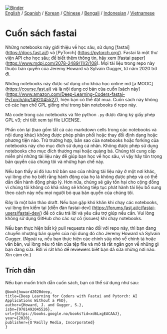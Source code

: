 [![Binder](https://mybinder.org/badge_logo.svg)](https://mybinder.org/v2/gh/fastai/fastbook/master)  
[English](./README.md) / [Spanish](./README_es.md) / [Korean](./README_ko.md) / [Chinese](./README_zh.md) / [Bengali](./README_bn.md) / [Indonesian](./README_id.md) / [Vietnamese](./README_vn.md)

# Cuốn sách fastai

Những notebooks này giới thiệu về học sâu, sử dụng [fastai] (https://docs.fast.ai/) và [PyTorch] (https://pytorch.org/). Fastai là một thư viện API cho học sâu;  để biết thêm thông tin, hãy xem [fastai paper] (https://www.mdpi.com/2078-2489/11/2/108). Mọi tài liệu trong repo này thuộc bản quyền của Jeremy Howard và Sylvain Gugger, từ năm 2020 trở đi.

Những notebooks này được sử dụng cho khóa học online mở [a MOOC] (https://course.fast.ai) và là nội dung cơ bản của cuốn [sách này] (https://www.amazon.com/Deep-Learning-Coders-fastai-PyTorch/dp/1492045527), hiện bạn có thể đặt mua. Cuốn sách này không có các hạn chế GPL giống như trong bản notebooks ở repo này.

Mã code trong các notebooks và file python `.py` được đăng ký giấy phép GPL v3; chi tiết xem tại file LICENSE.

Phần còn lại (bao gồm tất cả các markdown cells trong các notebooks và nội dung khác) không được phép phân phối hoặc thay đổi định dạng hoặc phương tiện nào. Trừ trường hợp, bản sao của notebooks hoặc forking của notebooks này cho mục đích sử dụng cá nhân. Không được phép sử dụng notebooks cho mục đích thương mại hoặc quảng bá. Chúng tôi cung cấp miễn phí những tài liệu này để giúp bạn học về học sâu, vì vậy hãy tôn trọng bản quyền của chúng tôi và những hạn chế này.

Nếu bạn thấy ai đó lưu trữ bản sao của những tài liệu này ở một nơi khác, vui lòng cho họ biết rằng hành động của họ là không được phép và có thể dẫn đến hành động pháp lý. Hơn nữa, chúng sẽ gây tổn hại cho cộng đồng vì chúng tôi không có khả năng sẽ không tiếp tục phát hành tài liệu bổ sung theo cách này nếu mọi người bỏ qua bản quyền của chúng tôi.

Đây là một bản thảo draft. Nếu bạn gặp khó khăn khi chạy các notebooks, vui lòng tìm kiếm tại [diễn đàn fastai-dev] (https://forums.fast.ai/c/fastai-users/fastai-dev/) để có câu trả lời và yêu cầu trợ giúp nếu cần. Vui lòng không sử dụng GitHub cho các sự cố (issues) khi chạy notebooks.

Nếu bạn thực hiện bất kỳ pull requests nào đối với repo này, thì bạn đang chuyển nhượng bản quyền của nội dung đó cho Jeremy Howard và Sylvain Gugger. (Ngoài ra, nếu bạn thực hiện các chỉnh sửa nhỏ về chính tả hoặc văn bản, vui lòng nêu rõ tên của tệp file và mô tả rất ngắn gọn về những gì bạn đang sửa. Bởi vì rất khó để reviewers biết bạn đã sửa những nơi nào. Xin cảm ơn.)

## Trích dẫn

Nếu bạn muốn trích dẫn cuốn sách, bạn có thể sử dụng như sau:

```
@book{howard2020deep,
title={Deep Learning for Coders with Fastai and Pytorch: AI Applications Without a PhD},
author={Howard, J. and Gugger, S.},
isbn={9781492045526},
url={https://books.google.no/books?id=xd6LxgEACAAJ},
year={2020},
publisher={O'Reilly Media, Incorporated}
}
```
